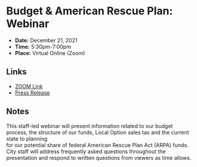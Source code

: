 # Budget & American Rescue Plan: Webinar

- **Date:** December 21, 2021
- **Time:** 5:30pm-7:00pm
- **Place:** Virtual Online (Zoom)

## Links

- [ZOOM Link](https://dmgov-org.zoom.us/j/83823476678?pwd=alA4bDJGOWxuUGoxTTlEV3ZZL3lsUT09)
- [Press Release](https://www.dsm.city/news_detail_T2_R470.php)

## Notes

This staff-led webinar will present information related to our budget process, 
the structure of our funds, Local Option sales tax and the current state to planning  
for our potential share of federal American Rescue Plan Act (ARPA) funds. 
City staff will address frequently asked questions throughout the presentation and 
respond to written questions from viewers as time allows. 
